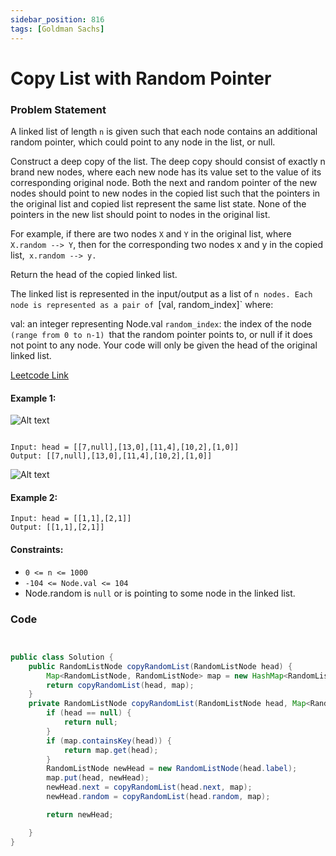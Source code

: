 ```yaml
---
sidebar_position: 816
tags: [Goldman Sachs]
---
```


# Copy List with Random Pointer

### Problem Statement

A linked list of length `n` is given such that each node contains an additional random pointer, which could point to any node in the list, or null.

Construct a deep copy of the list. The deep copy should consist of exactly n brand new nodes, where each new node has its value set to the value of its corresponding original node. Both the next and random pointer of the new nodes should point to new nodes in the copied list such that the pointers in the original list and copied list represent the same list state. None of the pointers in the new list should point to nodes in the original list.

For example, if there are two nodes `X` and `Y` in the original list, where `X.random --> Y`, then for the corresponding two nodes x and y in the copied list,` x.random --> y.`

Return the head of the copied linked list.

The linked list is represented in the input/output as a list of `n nodes. Each node is represented as a pair of `[val, random_index]` where:

val: an integer representing Node.val
`random_index`: the index of the node `(range from 0 to n-1) `that the random pointer points to, or null if it does not point to any node.
Your code will only be given the head of the original linked list.

[Leetcode Link](https://leetcode.com/problems/copy-list-with-random-pointer/)

#### Example 1:

![Alt text](https://assets.leetcode.com/uploads/2019/12/18/e1.png)

```

Input: head = [[7,null],[13,0],[11,4],[10,2],[1,0]]
Output: [[7,null],[13,0],[11,4],[10,2],[1,0]]
```

![Alt text](https://assets.leetcode.com/uploads/2019/12/18/e2.png)

#### Example 2:

```
Input: head = [[1,1],[2,1]]
Output: [[1,1],[2,1]]
```

#### Constraints:

- `0 <= n <= 1000`
- `-104 <= Node.val <= 104`
- Node.random is `null` or is pointing to some node in the linked list.

### Code

```java title="java Code"


public class Solution {
    public RandomListNode copyRandomList(RandomListNode head) {
        Map<RandomListNode, RandomListNode> map = new HashMap<RandomListNode, RandomListNode>();
        return copyRandomList(head, map);
    }
    private RandomListNode copyRandomList(RandomListNode head, Map<RandomListNode, RandomListNode> map) {
        if (head == null) {
            return null;
        }
        if (map.containsKey(head)) {
            return map.get(head);
        }
        RandomListNode newHead = new RandomListNode(head.label);
        map.put(head, newHead);
        newHead.next = copyRandomList(head.next, map);
        newHead.random = copyRandomList(head.random, map);

        return newHead;

    }
}
```
